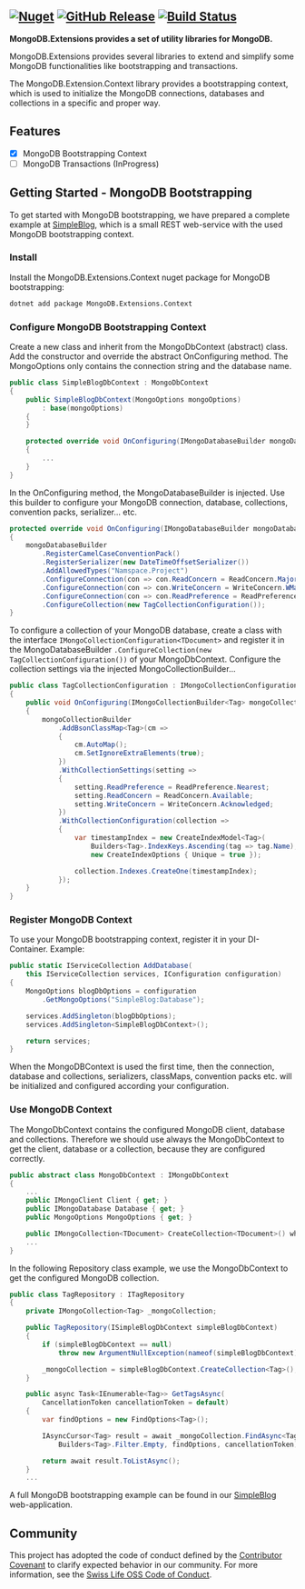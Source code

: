 ## [![Nuget](https://img.shields.io/nuget/v/MongoDB.Extensions.Context.svg?style=flat)](https://www.nuget.org/packages/MongoDB.Extensions.Context) [![GitHub Release](https://img.shields.io/github/release/SwissLife-OSS/mongo-extensions.svg?style=flat)](https://github.com/SwissLife-OSS/Mongo-extensions/releases/latest) [![Build Status](https://github.com/SwissLife-OSS/mongo-extensions/actions/workflows/release.yml/badge.svg)](https://github.com/SwissLife-OSS/mongo-extensions/actions/workflows/release.yml) 

**MongoDB.Extensions provides a set of utility libraries for MongoDB.**

MongoDB.Extensions provides several libraries to extend and simplify some MongoDB functionalities like bootstrapping and transactions.

The MongoDB.Extension.Context library provides a bootstrapping context, which is used to initialize the MongoDB connections, databases and collections in a specific and proper way.

## Features

- [x] MongoDB Bootstrapping Context
- [ ] MongoDB Transactions (InProgress)

## Getting Started - MongoDB Bootstrapping

To get started with MongoDB bootstrapping, we have prepared a complete example at [SimpleBlog](https://swisslife-oss.github.io/mongo-extensions/samples/), which is a small REST web-service with the used MongoDB bootstrapping context.

### Install

Install the MongoDB.Extensions.Context nuget package for MongoDB bootstrapping:

```bash
dotnet add package MongoDB.Extensions.Context
```

### Configure MongoDB Bootstrapping Context

Create a new class and inherit from the MongoDbContext (abstract) class. Add the constructor and override the abstract OnConfiguring method. The MongoOptions only contains the connection string and the database name.

```csharp
public class SimpleBlogDbContext : MongoDbContext
{
    public SimpleBlogDbContext(MongoOptions mongoOptions)
        : base(mongoOptions)
    {
    }

    protected override void OnConfiguring(IMongoDatabaseBuilder mongoDatabaseBuilder)
    {
        ...
    }
}
```

In the OnConfiguring method, the MongoDatabaseBuilder is injected. Use this builder to configure your MongoDB connection, database, collections, convention packs, serializer... etc.

```csharp
protected override void OnConfiguring(IMongoDatabaseBuilder mongoDatabaseBuilder)
{
    mongoDatabaseBuilder
        .RegisterCamelCaseConventionPack()
        .RegisterSerializer(new DateTimeOffsetSerializer())
        .AddAllowedTypes("Namspace.Project")
        .ConfigureConnection(con => con.ReadConcern = ReadConcern.Majority)
        .ConfigureConnection(con => con.WriteConcern = WriteConcern.WMajority)
        .ConfigureConnection(con => con.ReadPreference = ReadPreference.Primary)
        .ConfigureCollection(new TagCollectionConfiguration());
}
```

To configure a collection of your MongoDB database, create a class with the interface ```IMongoCollectionConfiguration<TDocument>``` and
register it in the MongoDatabaseBuilder ```.ConfigureCollection(new TagCollectionConfiguration())``` of your MongoDbContext. Configure the collection settings via the injected MongoCollectionBuilder...

```csharp
public class TagCollectionConfiguration : IMongoCollectionConfiguration<Tag>
{
    public void OnConfiguring(IMongoCollectionBuilder<Tag> mongoCollectionBuilder)
    {
        mongoCollectionBuilder
            .AddBsonClassMap<Tag>(cm => 
            {
                cm.AutoMap();
                cm.SetIgnoreExtraElements(true);
            })
            .WithCollectionSettings(setting =>
            {
                setting.ReadPreference = ReadPreference.Nearest;
                setting.ReadConcern = ReadConcern.Available;
                setting.WriteConcern = WriteConcern.Acknowledged;
            })
            .WithCollectionConfiguration(collection =>
            {
                var timestampIndex = new CreateIndexModel<Tag>(
                    Builders<Tag>.IndexKeys.Ascending(tag => tag.Name),
                    new CreateIndexOptions { Unique = true });

                collection.Indexes.CreateOne(timestampIndex);
            });
    }
}
```

### Register MongoDB Context

To use your MongoDB bootstrapping context, register it in your DI-Container.
Example:

```csharp
public static IServiceCollection AddDatabase(
    this IServiceCollection services, IConfiguration configuration)
{
    MongoOptions blogDbOptions = configuration
        .GetMongoOptions("SimpleBlog:Database");

    services.AddSingleton(blogDbOptions);
    services.AddSingleton<SimpleBlogDbContext>();

    return services;
}
```

When the MongoDBContext is used the first time, then the connection, database and collections, serializers, classMaps, convention packs etc. will be initialized and configured according your configuration.

### Use MongoDB Context
The MongoDbContext contains the configured MongoDB client, database and collections. Therefore we should use always the MongoDbContext to get the client, database or a collection, because they are configured correctly.

```csharp
public abstract class MongoDbContext : IMongoDbContext
{
    ...
    public IMongoClient Client { get; }
    public IMongoDatabase Database { get; }
    public MongoOptions MongoOptions { get; }

    public IMongoCollection<TDocument> CreateCollection<TDocument>() where TDocument : class;
    ...
}
```

In the following Repository class example, we use the MongoDbContext to get the configured MongoDB collection.

```csharp
public class TagRepository : ITagRepository
{
    private IMongoCollection<Tag> _mongoCollection;

    public TagRepository(ISimpleBlogDbContext simpleBlogDbContext)
    {
        if (simpleBlogDbContext == null)
            throw new ArgumentNullException(nameof(simpleBlogDbContext));

        _mongoCollection = simpleBlogDbContext.CreateCollection<Tag>();
    }

    public async Task<IEnumerable<Tag>> GetTagsAsync(
        CancellationToken cancellationToken = default)
    {
        var findOptions = new FindOptions<Tag>();

        IAsyncCursor<Tag> result = await _mongoCollection.FindAsync<Tag>(
            Builders<Tag>.Filter.Empty, findOptions, cancellationToken);

        return await result.ToListAsync();
    }
    ...
```

A full MongoDB bootstrapping example can be found in our [SimpleBlog](https://swisslife-oss.github.io/mongo-extensions/samples/) web-application.

## Community

This project has adopted the code of conduct defined by the [Contributor Covenant](https://contributor-covenant.org/)
to clarify expected behavior in our community. For more information, see the [Swiss Life OSS Code of Conduct](https://swisslife-oss.github.io/coc).
